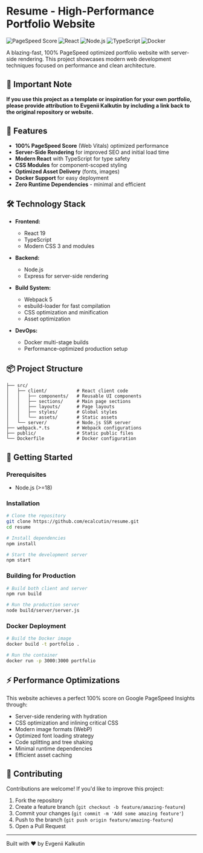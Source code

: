 # Resume - High-Performance Portfolio Website

![PageSpeed Score](https://img.shields.io/badge/PageSpeed-100%25-brightgreen)
![React](https://img.shields.io/badge/React-19-blue)
![Node.js](https://img.shields.io/badge/Node.js-22-green)
![TypeScript](https://img.shields.io/badge/TypeScript-Latest-blue)
![Docker](https://img.shields.io/badge/Docker-Ready-blue)

A blazing-fast, 100% PageSpeed optimized portfolio website with server-side rendering. This project showcases modern web development techniques focused on performance and clean architecture.

## 📌 Important Note

**If you use this project as a template or inspiration for your own portfolio, please provide attribution to Evgenii Kalkutin by including a link back to the original repository or website.**

## 🚀 Features

- **100% PageSpeed Score** (Web Vitals) optimized performance
- **Server-Side Rendering** for improved SEO and initial load time
- **Modern React** with TypeScript for type safety
- **CSS Modules** for component-scoped styling
- **Optimized Asset Delivery** (fonts, images)
- **Docker Support** for easy deployment
- **Zero Runtime Dependencies** - minimal and efficient

## 🛠️ Technology Stack

- **Frontend:**

  - React 19
  - TypeScript
  - Modern CSS 3 and modules

- **Backend:**

  - Node.js
  - Express for server-side rendering

- **Build System:**

  - Webpack 5
  - esbuild-loader for fast compilation
  - CSS optimization and minification
  - Asset optimization

- **DevOps:**
  - Docker multi-stage builds
  - Performance-optimized production setup

## 📦 Project Structure

```
├── src/
│   ├── client/           # React client code
│   │   ├── components/   # Reusable UI components
│   │   ├── sections/     # Main page sections
│   │   ├── layouts/      # Page layouts
│   │   ├── styles/       # Global styles
│   │   └── assets/       # Static assets
│   └── server/           # Node.js SSR server
├── webpack.*.ts          # Webpack configurations
├── public/               # Static public files
└── Dockerfile            # Docker configuration
```

## 🚀 Getting Started

### Prerequisites

- Node.js (>=18)

### Installation

```bash
# Clone the repository
git clone https://github.com/ecalcutin/resume.git
cd resume

# Install dependencies
npm install

# Start the development server
npm start
```

### Building for Production

```bash
# Build both client and server
npm run build

# Run the production server
node build/server/server.js
```

### Docker Deployment

```bash
# Build the Docker image
docker build -t portfolio .

# Run the container
docker run -p 3000:3000 portfolio
```

## ⚡ Performance Optimizations

This website achieves a perfect 100% score on Google PageSpeed Insights through:

- Server-side rendering with hydration
- CSS optimization and inlining critical CSS
- Modern image formats (WebP)
- Optimized font loading strategy
- Code splitting and tree shaking
- Minimal runtime dependencies
- Efficient asset caching

## 🔄 Contributing

Contributions are welcome! If you'd like to improve this project:

1. Fork the repository
2. Create a feature branch (`git checkout -b feature/amazing-feature`)
3. Commit your changes (`git commit -m 'Add some amazing feature'`)
4. Push to the branch (`git push origin feature/amazing-feature`)
5. Open a Pull Request

---

Built with ❤️ by Evgenii Kalkutin
